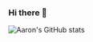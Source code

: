### Hi there 👋

<!--
**th3-k3rnl/th3-k3rnl** is a ✨ _special_ ✨ repository because its `README.md` (this file) appears on your GitHub profile.

Here are some ideas to get you started:

- 🔭 I’m currently working on ...
- 🌱 I’m currently learning ...
- 👯 I’m looking to collaborate on ...
- 🤔 I’m looking for help with ...
- 💬 Ask me about ...
- 📫 How to reach me: ...
- 😄 Pronouns: ...
- ⚡ Fun fact: ...
-->

![Aaron's GitHub stats](https://github-readme-stats.vercel.app/api?username=th3-k3rnl&theme=dark&show_icons=true&count_private=true)
